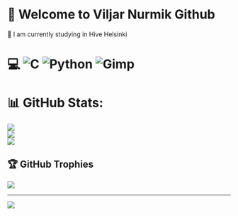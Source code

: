 #  💫 Welcome to Viljar Nurmik Github

🌱 I am currently studying in Hive Helsinki

# 💻 ![C](https://img.shields.io/badge/c-%2300599C.svg?style=flat&logo=c&logoColor=white) ![Python](https://img.shields.io/badge/python-3670A0?style=flat&logo=python&logoColor=ffdd54) ![Gimp](https://img.shields.io/badge/Gimp-657D8B?style=flat&logo=gimp&logoColor=FFFFFF)
# 📊 GitHub Stats:
![](https://github-readme-stats.vercel.app/api?username=v1ljar&theme=ambient_gradient&hide_border=false&include_all_commits=false&count_private=false)<br/>
![](https://github-readme-streak-stats.herokuapp.com/?user=v1ljar&theme=ambient_gradient&hide_border=false)<br/>
![](https://github-readme-stats.vercel.app/api/top-langs/?username=v1ljar&theme=ambient_gradient&hide_border=false&include_all_commits=false&count_private=false&layout=compact)

## 🏆 GitHub Trophies
![](https://github-profile-trophy.vercel.app/?username=v1ljar&theme=radical&no-frame=false&no-bg=false&margin-w=4)

---
[![](https://visitcount.itsvg.in/api?id=v1ljar&icon=2&color=3)](https://visitcount.itsvg.in)

